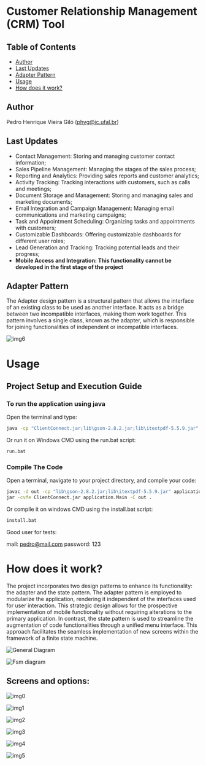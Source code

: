 # Customer Relationship Management (CRM) Tool

## Table of Contents

- [Author](#Author)
- [Last Updates](#last-updates)
- [Adapter Pattern](#adapter-pattern)
- [Usage](#usage)
- [How does it work?](#how-does-it-work)

## Author
Pedro Henrique Vieira Giló (phvg@ic.ufal.br)

## Last Updates
* Contact Management: Storing and managing customer contact information;
* Sales Pipeline Management: Managing the stages of the sales process;
* Reporting and Analytics: Providing sales reports and customer analytics;
* Activity Tracking: Tracking interactions with customers, such as calls and meetings;
* Document Storage and Management: Storing and managing sales and marketing documents;
* Email Integration and Campaign Management: Managing email communications and marketing campaigns;
* Task and Appointment Scheduling: Organizing tasks and appointments with customers;
* Customizable Dashboards: Offering customizable dashboards for different user roles;
* Lead Generation and Tracking: Tracking potential leads and their progress;
* **Mobile Access and Integration: This functionality cannot be developed in the first stage of the project**

## Adapter Pattern

The Adapter design pattern is a structural pattern that allows the interface of an existing class to be used as another interface. It acts as a bridge between two incompatible interfaces, making them work together. This pattern involves a single class, known as the adapter, which is responsible for joining functionalities of independent or incompatible interfaces.

![img6](https://github.com/PedroGilo12/Customer-Relationship-Management-CRM-Tool/blob/main/img/img6.jpg)

# Usage

## Project Setup and Execution Guide

### To run the application using java

Open the terminal and type:

```bash
java -cp "ClientConnect.jar;lib\gson-2.8.2.jar;lib\itextpdf-5.5.9.jar" application.Main
```

Or run it on Windows CMD using the run.bat script:

```bash
run.bat
```

### Compile The Code

Open a terminal, navigate to your project directory, and compile your code:

```bash
javac -d out -cp "lib\gson-2.8.2.jar;lib\itextpdf-5.5.9.jar" application\Main.java utilities\*.java adapter\*.java userInterface\*.java dataInterface\*.java application\*.java
jar -cvfe ClientConnect.jar application.Main -C out .
```
Or compile it on windows CMD using the install.bat script:

```bash
install.bat
```

Good user for tests:

mail: pedro@mail.com
password: 123

# How does it work?

The project incorporates two design patterns to enhance its functionality: the adapter and the state pattern. The adapter pattern is employed to modularize the application, rendering it independent of the interfaces used for user interaction. This strategic design allows for the prospective implementation of mobile functionality without requiring alterations to the primary application. In contrast, the state pattern is used to streamline the augmentation of code functionalities through a unified menu interface. This approach facilitates the seamless implementation of new screens within the framework of a finite state machine.

![General Diagram](https://github.com/PedroGilo12/Customer-Relationship-Management-CRM-Tool/blob/main/img/general.jpg)

![Fsm diagram](https://github.com/PedroGilo12/Customer-Relationship-Management-CRM-Tool/blob/main/img/fsm.jpg)

## Screens and options:

![img0](https://github.com/PedroGilo12/Customer-Relationship-Management-CRM-Tool/blob/main/img/img0.jpg)

![img1](https://github.com/PedroGilo12/Customer-Relationship-Management-CRM-Tool/blob/main/img/img1.jpg)

![img2](https://github.com/PedroGilo12/Customer-Relationship-Management-CRM-Tool/blob/main/img/img2.jpg)

![img3](https://github.com/PedroGilo12/Customer-Relationship-Management-CRM-Tool/blob/main/img/img3.jpg)

![img4](https://github.com/PedroGilo12/Customer-Relationship-Management-CRM-Tool/blob/main/img/img4.jpg)

![img5](https://github.com/PedroGilo12/Customer-Relationship-Management-CRM-Tool/blob/main/img/img5.jpg)